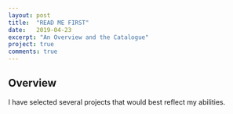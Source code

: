 ```yaml
---
layout: post
title:  "READ ME FIRST"
date:   2019-04-23
excerpt: "An Overview and the Catalogue"
project: true
comments: true
---
```


## Overview
I have selected several projects that would best reflect my abilities.

## 
